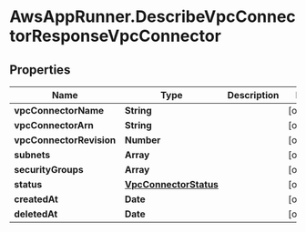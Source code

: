 # AwsAppRunner.DescribeVpcConnectorResponseVpcConnector

## Properties

Name | Type | Description | Notes
------------ | ------------- | ------------- | -------------
**vpcConnectorName** | **String** |  | [optional] 
**vpcConnectorArn** | **String** |  | [optional] 
**vpcConnectorRevision** | **Number** |  | [optional] 
**subnets** | **Array** |  | [optional] 
**securityGroups** | **Array** |  | [optional] 
**status** | [**VpcConnectorStatus**](VpcConnectorStatus.md) |  | [optional] 
**createdAt** | **Date** |  | [optional] 
**deletedAt** | **Date** |  | [optional] 


